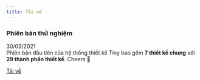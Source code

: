 ```yaml
---
title: Tải về
---
```


### Phiên bản thử nghiệm

30/03/2021 <br />
Phiên bản đầu tiên của hệ thống thiết kế Tiny bao gồm **7 thiết kế chung** với **29 thành phần thiết kế**.
Cheers 🎉

[Tải về](https://www.dropbox.com/s/m9b73pny02wbosf/Tiny%20v.Beta.fig?dl=1)
